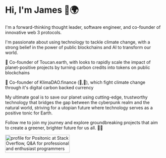 # Hi, I'm James 🌱🌍 

I'm a forward-thinking thought leader, software engineer, and co-founder of innovative web 3 protocols. 

I'm passionate about using technology to tackle climate change, with a strong belief in the power of public blockchains and AI to transform our world.

🌱 Co-founder of Toucan.earth, with looks to rapidly scale the impact of planet-positive projects by turning carbon credits into tokens on public blockchains

🌴 Co-founder of KlimaDAO.finance (🌳,🌳), which fight climate change through it's digital carbon backed currency

My ultimate goal is to save our planet using cutting-edge, trustworthy technology that bridges the gap between the cyberpunk realm and the natural world, striving for a utopian future where technology serves as a positive tonic for Earth.

Follow me to join my journey and explore groundbreaking projects that aim to create a greener, brighter future for us all. 🌿🌐

<a href="https://stackoverflow.com/users/382135/positonic"><img src="https://stackoverflow.com/users/flair/382135.png" width="208" height="58" alt="profile for Positonic at Stack Overflow, Q&amp;A for professional and enthusiast programmers" title="profile for Positonic at Stack Overflow, Q&amp;A for professional and enthusiast programmers"></a>

